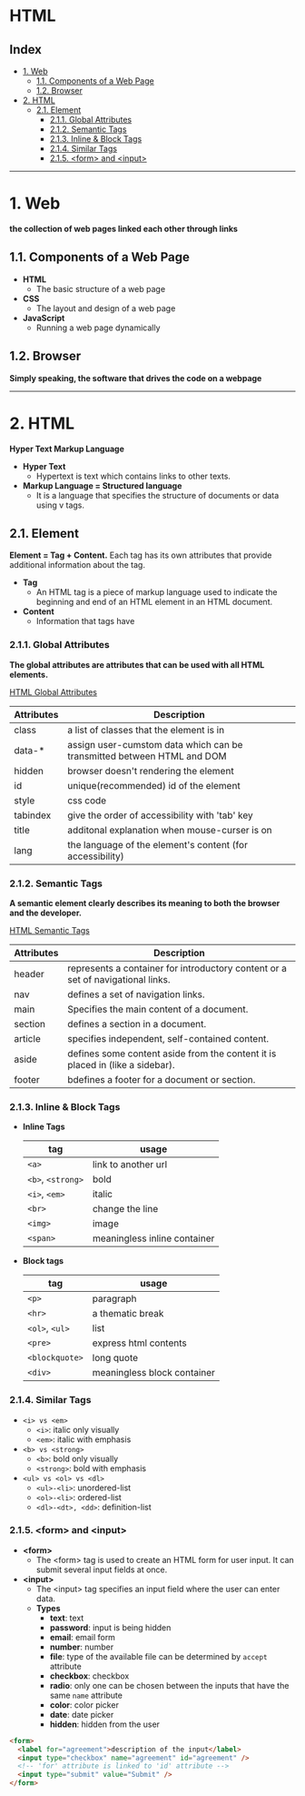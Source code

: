 # HTML

## Index

- [1. Web](#1-web)
  - [1.1. Components of a Web Page](#11-components-of-a-web-page)
  - [1.2. Browser](#12-browser)
- [2. HTML](#2-html)
  - [2.1. Element](#21-element)
    - [2.1.1. Global Attributes](#211-global-attributes)
    - [2.1.2. Semantic Tags](#212-semantic-tags)
    - [2.1.3. Inline & Block Tags](#213-inline-block-tags)
    - [2.1.4. Similar Tags](#214-similar-tags)
    - [2.1.5. \<form> and \<input>](#215-form-and-input)

---

# 1. Web

**the collection of web pages linked each other through links**

## 1.1. Components of a Web Page

- **HTML**
  - The basic structure of a web page
- **CSS**
  - The layout and design of a web page
- **JavaScript**
  - Running a web page dynamically

## 1.2. Browser

**Simply speaking, the software that drives the code on a webpage**

---

# 2. HTML

**Hyper Text Markup Language**

- **Hyper Text**
  - Hypertext is text which contains links to other texts.
- **Markup Language = Structured language**
  - It is a language that specifies the structure of documents or data using v tags.

## 2.1. Element

**Element = Tag + Content.** Each tag has its own attributes that provide additional information about the tag.

- **Tag**
  - An HTML tag is a piece of markup language used to indicate the beginning and end of an HTML element in an HTML document.
- **Content**
  - Information that tags have

### 2.1.1. Global Attributes

**The global attributes are attributes that can be used with all HTML elements.**

[HTML Global Attributes](https://www.w3schools.com/tags/ref_standardattributes.asp)

| Attributes | Description                                                            |
| ---------- | ---------------------------------------------------------------------- |
| class      | a list of classes that the element is in                               |
| data-\*    | assign user-cumstom data which can be transmitted between HTML and DOM |
| hidden     | browser doesn't rendering the element                                  |
| id         | unique(recommended) id of the element                                  |
| style      | css code                                                               |
| tabindex   | give the order of accessibility with 'tab' key                         |
| title      | additonal explanation when mouse-curser is on                          |
| lang       | the language of the element's content (for accessibility)              |

### 2.1.2. Semantic Tags

**A semantic element clearly describes its meaning to both the browser and the developer.**

[HTML Semantic Tags](https://www.w3schools.com/html/html5_semantic_elements.asp)

| Attributes | Description                                                                     |
| ---------- | ------------------------------------------------------------------------------- |
| header     | represents a container for introductory content or a set of navigational links. |
| nav        | defines a set of navigation links.                                              |
| main       | Specifies the main content of a document.                                       |
| section    | defines a section in a document.                                                |
| article    | specifies independent, self-contained content.                                  |
| aside      | defines some content aside from the content it is placed in (like a sidebar).   |
| footer     | bdefines a footer for a document or section.                                    |

### 2.1.3. Inline & Block Tags

- **Inline Tags**

  | tag               | usage                        |
  | ----------------- | ---------------------------- |
  | `<a>`             | link to another url          |
  | `<b>`, `<strong>` | bold                         |
  | `<i>`, `<em>`     | italic                       |
  | `<br>`            | change the line              |
  | `<img>`           | image                        |
  | `<span>`          | meaningless inline container |

- **Block tags**

  | tag            | usage                       |
  | -------------- | --------------------------- |
  | `<p>`          | paragraph                   |
  | `<hr>`         | a thematic break            |
  | `<ol>`, `<ul>` | list                        |
  | `<pre>`        | express html contents       |
  | `<blockquote>` | long quote                  |
  | `<div>`        | meaningless block container |

### 2.1.4. Similar Tags

- `<i> vs <em>`
  - `<i>`: italic only visually
  - `<em>`: italic with emphasis
- `<b> vs <strong>`
  - `<b>`: bold only visually
  - `<strong>`: bold with emphasis
- `<ul> vs <ol> vs <dl>`
  - `<ul>-<li>`: unordered-list
  - `<ol>-<li>`: ordered-list
  - `<dl>-<dt>, <dd>`: definition-list

### 2.1.5. \<form> and \<input>

- **\<form>**
  - The \<form> tag is used to create an HTML form for user input. It can submit several input fields at once.
- **\<input>**
  - The \<input> tag specifies an input field where the user can enter data.
  * **Types**
    - **text**: text
    - **password**: input is being hidden
    - **email**: email form
    - **number**: number
    - **file**: type of the available file can be determined by `accept` attribute
    - **checkbox**: checkbox
    - **radio**: only one can be chosen between the inputs that have the same `name` attribute
    - **color**: color picker
    - **date**: date picker
    - **hidden**: hidden from the user

```html
<form>
  <label for="agreement">description of the input</label>
  <input type="checkbox" name="agreement" id="agreement" />
  <!-- 'for' attribute is linked to 'id' attribute -->
  <input type="submit" value="Submit" />
</form>
```
